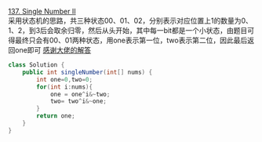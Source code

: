 [137. Single Number II](https://leetcode-cn.com/problems/single-number-ii/)  
采用状态机的思路，共三种状态00、01、02，分别表示对应位置上1的数量为0、1、2，到3后会取余归零，然后从头开始，其中每一bit都是一个小状态，由题目可得最终只会有00、01两种状态，用one表示第一位，two表示第二位，因此最后返回one即可
[感谢大佬的解答](https://leetcode-cn.com/problems/single-number-ii/solution/single-number-ii-mo-ni-san-jin-zhi-fa-by-jin407891/)  
```Java
class Solution {
    public int singleNumber(int[] nums) {
        int one=0,two=0;
        for(int i:nums){
            one = one^i&~two;
            two= two^i&~one;
        }
        return one;
    }
}
```
